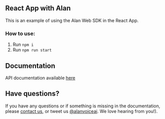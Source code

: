## React App with Alan

This is an example of using the Alan Web SDK in the React App.

### How to use:

1. Run `npm i`
2. Run `npm run start`

## Documentation
  
API documentation available [here](https://alan.app/docs/integrations/react)

## Have questions?

If you have any questions or if something is missing in the documentation, please [contact us](mailto:support@alan.app), or tweet us [@alanvoiceai](https://twitter.com/alanvoiceai). We love hearing from you!).


